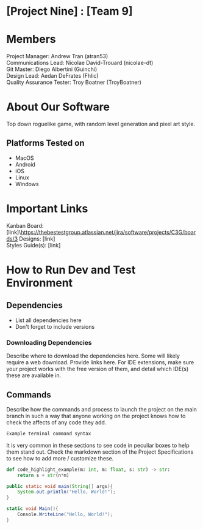 # [Project Nine] : [Team 9]
# Members
Project Manager: Andrew Tran (atran53)\
Communications Lead: Nicolae David-Trouard (nicolae-dt)\
Git Master: Diego Albertini (Guinchi)\
Design Lead: Aedan DeFrates (Fhlic)\
Quality Assurance Tester: Troy Boatner (TroyBoatner)

# About Our Software

Top down roguelike game, with random level generation and pixel art style.

## Platforms Tested on
- MacOS
- Android
- iOS
- Linux
- Windows
# Important Links
Kanban Board: [link]\https://thebestestgroup.atlassian.net/jira/software/projects/C3G/boards/3
Designs: [link]\
Styles Guide(s): [link]

# How to Run Dev and Test Environment

## Dependencies
- List all dependencies here
- Don't forget to include versions
### Downloading Dependencies
Describe where to download the dependencies here. Some will likely require a web download. Provide links here. For IDE extensions, make sure your project works with the free version of them, and detail which IDE(s) these are available in. 

## Commands
Describe how the commands and process to launch the project on the main branch in such a way that anyone working on the project knows how to check the affects of any code they add.

```sh
Example terminal command syntax
```

It is very common in these sections to see code in peculiar boxes to help them stand out. Check the markdown section of the Project Specifications to see how to add more / customize these.

```python
def code_highlight_example(m: int, m: float, s: str) -> str:
	return s + str(n*m)
```

```java
public static void main(String[] args){
	System.out.println("Hello, World!");
}
```

```c#
static void Main(){
	Console.WriteLine("Hello, World!");
}
```
